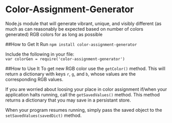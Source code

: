 # Color-Assignment-Generator
Node.js module that will generate vibrant, unique, and visibly different (as much as can reasonably be expected based on number of colors generated) RGB colors for as long as possible

##How to Get It
Run ```npm install color-assignment-generator```

Include the following in your file:
<br>```var colorGen = require('color-assignment-generator')```

##How to Use It
To get new RGB color use the `getColor()` method. This will return a dictionary with keys `r`, `g`, and `b`, whose values are the corresponding RGB values.

If you are worried about loosing your place in color assignment if/when your application halts running, call the `getSavedValues()` method. This method returns a dictionary that you may save in a persistant store. 

When your program resumes running, simply pass the saved object to the `setSavedValues(savedDict)` method.
